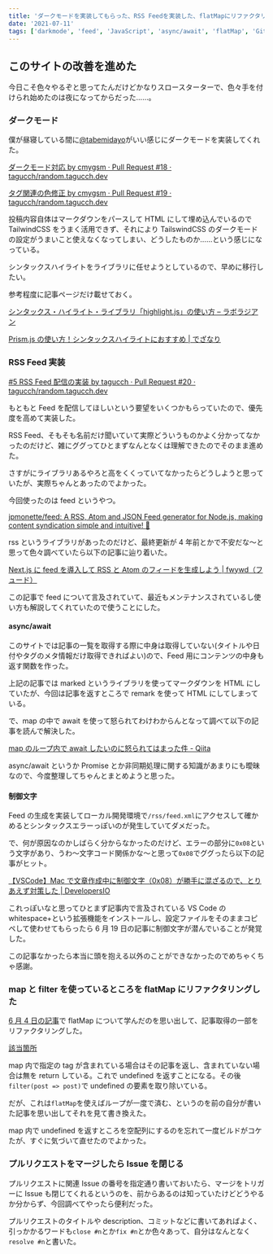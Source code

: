 ```yaml
---
title: 'ダークモードを実装してもらった、RSS Feedを実装した、flatMapにリファクタリングした、プルリクエストをマージしたらIssueを自動で閉じれた'
date: '2021-07-11'
tags: ['darkmode', 'feed', 'JavaScript', 'async/await', 'flatMap', 'GitHub']
---
```


## このサイトの改善を進めた

今日こそ色々やるぞと思ってたんだけどかなりスロースターターで、色々手を付けられ始めたのは夜になってからだった……。

### ダークモード

僕が昼寝している間に[@tabemidayo](https://twitter.com/tabemidayo/)がいい感じにダークモードを実装してくれた。

[ダークモード対応 by cmygsm · Pull Request \#18 · tagucch/random\.tagucch\.dev](https://github.com/tagucch/random.tagucch.dev/pull/18)

[タグ関連の色修正 by cmygsm · Pull Request \#19 · tagucch/random\.tagucch\.dev](https://github.com/tagucch/random.tagucch.dev/pull/19)

投稿内容自体はマークダウンをパースして HTML にして埋め込んでいるので TailwindCSS をうまく活用できず、それにより TailswindCSS のダークモードの設定がうまいこと使えなくなってしまい、どうしたものか……という感じになっている。

シンタックスハイライトをライブラリに任せようとしているので、早めに移行したい。

参考程度に記事ページだけ載せておく。

[シンタックス・ハイライト・ライブラリ「highlight\.js」の使い方 – ラボラジアン](https://laboradian.com/how-to-use-highlightjs/)

[Prism\.js の使い方！シンタックスハイライトにおすすめ \| でざなり](https://dezanari.com/prismjs/)

### RSS Feed 実装

[\#5 RSS Feed 配信の実装 by tagucch · Pull Request \#20 · tagucch/random\.tagucch\.dev](https://github.com/tagucch/random.tagucch.dev/pull/20)

もともと Feed を配信してほしいという要望をいくつかもらっていたので、優先度を高めて実装した。

RSS Feed、そもそも名前だけ聞いていて実際どういうものかよく分かってなかったのだけど、雑にググってひとまずなんとなくは理解できたのでそのまま進めた。

さすがにライブラリあるやろと高をくくっていてなかったらどうしようと思っていたが、実際ちゃんとあったのでよかった。

今回使ったのは feed というやつ。

[jpmonette/feed: A RSS, Atom and JSON Feed generator for Node\.js, making content syndication simple and intuitive\! 🚀](https://github.com/jpmonette/feed)

rss というライブラリがあったのだけど、最終更新が 4 年前とかで不安だな〜と思って色々調べていたら以下の記事に辿り着いた。

[Next\.js に feed を導入して RSS と Atom のフィードを生成しよう \| fwywd（フュード）](https://fwywd.com/tech/next-feed-rss-atom)

この記事で feed について言及されていて、最近もメンテナンスされているし使い方も解説してくれていたので使うことにした。

#### async/await

このサイトでは記事の一覧を取得する際に中身は取得していない(タイトルや日付やタグのメタ情報だけ取得できればよい)ので、Feed 用にコンテンツの中身も返す関数を作った。

上記の記事では marked というライブラリを使ってマークダウンを HTML にしていたが、今回は記事を返すところで remark を使って HTML にしてしまっている。

で、map の中で await を使って怒られてわけわからんとなって調べて以下の記事を読んで解決した。

[map のループ内で await したいのに怒られてはまった件 \- Qiita](https://qiita.com/yakipudding/items/4570eb453d0b853e0b26)

async/await というか Promise とか非同期処理に関する知識があまりにも曖昧なので、今度整理してちゃんとまとめようと思った。

#### 制御文字

Feed の生成を実装してローカル開発環境で`/rss/feed.xml`にアクセスして確かめるとシンタックスエラーっぽいのが発生していてダメだった。

で、何が原因なのかしばらく分からなかったのだけど、エラーの部分に`0x08`という文字があり、うわ〜文字コード関係かな〜と思って`0x08`でググったら以下の記事がヒット。

[【VSCode】Mac で文章作成中に制御文字（0x08）が勝手に混ざるので、とりあえず対策した \| DevelopersIO](https://dev.classmethod.jp/articles/vscode-mac-control-character-0x08/)

これっぽいなと思ってひとまず記事内で言及されている VS Code の whitespace+という拡張機能をインストールし、設定ファイルをそのままコピペして使わせてもらったら 6 月 19 日の記事に制御文字が潜んでいることが発覚した。

この記事なかったら本当に頭を抱える以外のことができなかったのでめちゃくちゃ感謝。

### map と filter を使っているところを flatMap にリファクタリングした

[6 月 4 日の記事](/2021-06-04)で flatMap について学んだのを思い出して、記事取得の一部をリファクタリングした。

[該当箇所](https://github.com/tagucch/random.tagucch.dev/blob/main/lib/posts.ts#L104-L119)

map 内で指定の tag が含まれている場合はその記事を返し、含まれていない場合は無を return している。これで undefined を返すことになる。その後`filter(post => post)`で undefined の要素を取り除いている。

だが、これは`flatMap`を使えばループが一度で済む、というのを前の自分が書いた記事を思い出してそれを見て書き換えた。

map 内で undefined を返すところを空配列にするのを忘れて一度ビルドがコケたが、すぐに気づいて直せたのでよかった。

### プルリクエストをマージしたら Issue を閉じる

プルリクエストに関連 Issue の番号を指定通り書いておいたら、マージをトリガーに Issue も閉じてくれるというのを、前からあるのは知っていたけどどうやるか分からず、今回調べてやったら便利だった。

プルリクエストのタイトルや description、コミットなどに書いてあればよく、引っかかるワードも`close #n`とか`fix #n`とか色々あって、自分はなんとなく`resolve #n`と書いた。
